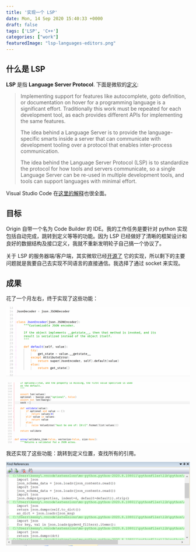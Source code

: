 ```yaml
---
title: '实现一个 LSP'
date: Mon, 14 Sep 2020 15:40:33 +0000
draft: false
tags: ['LSP', 'C++']
categories: ["work"]
featuredImage: "lsp-languages-editors.png"
---
```


## 什么是 LSP

**LSP** 是指 **Language Server Protocol**. 下面是微软的[定义](https://microsoft.github.io/language-server-protocol/overviews/lsp/overview/):

> Implementing support for features like autocomplete, goto definition, or documentation on hover for a programming language is a significant effort. Traditionally this work must be repeated for each development tool, as each provides different APIs for implementing the same features.
> 
> The idea behind a Language Server is to provide the language-specific smarts inside a server that can communicate with development tooling over a protocol that enables inter-process communication.
> 
> The idea behind the Language Server Protocol (LSP) is to standardize the protocol for how tools and servers communicate, so a single Language Server can be re-used in multiple development tools, and tools can support languages with minimal effort.

Visual Studio Code 在[这里的解释](https://code.visualstudio.com/api/language-extensions/language-server-extension-guide)也很全面。

## 目标

Origin 自带一个名为 Code Builder 的 IDE。我的工作任务是要针对 python 实现包括自动完成，跳转到定义等等的功能。因为 LSP 已经做好了清晰的框架设计和良好的数据结构及接口定义，我就不重新发明轮子自己搞一个协议了。

关于 LSP 的服务器端/客户端，其实微软已经[开源了](https://github.com/Microsoft/python-language-server) 它的实现，所以剩下的主要问题就是我要自己去实现不同语言的直接通信。我选择了通过 socket 来实现。


## 成果
花了一个月左右，终于实现了这些功能：

![Hover](hover.gif "鼠标停放时显示相关文档")

![Completion](completion.gif "自动完成")

我还实现了这些功能：跳转到定义位置，查找所有的引用。

![findref](findref.png)